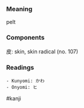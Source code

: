 ### Meaning

pelt

### Components

皮: skin, skin radical (no. 107)

### Readings

```
- Kunyomi: かわ
- Onyomi: ヒ
```

#kanji